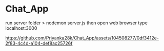 # Chat_App

run server folder > nodemon server.js
then open web browser type localhost:3000

https://github.com/Priyanka28k/Chat_App/assets/104508277/0df3412e-2f83-4c4d-a104-def8ac25726f

